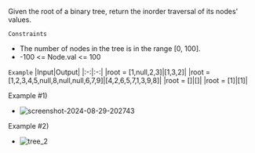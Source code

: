 Given the root of a binary tree, return the inorder traversal of its nodes' values.

`Constraints`
- The number of nodes in the tree is in the range [0, 100].
- -100 <= Node.val <= 100

 
`Example`
|Input|Output|
|:-:|:-:|
|root = [1,null,2,3]|[1,3,2]|
|root = [1,2,3,4,5,null,8,null,null,6,7,9]|[4,2,6,5,7,1,3,9,8]|
|root = []|[]|
|root = [1]|[1]|

Example #1)
- ![screenshot-2024-08-29-202743](https://github.com/user-attachments/assets/a2a14df7-c767-4fd9-b190-5252196fd9b5)

Example #2)
- ![tree_2](https://github.com/user-attachments/assets/92c8793f-e32d-41ae-bf12-521ec765bf7b)
